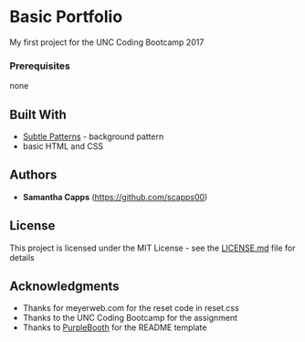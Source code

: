 # Basic Portfolio

My first project for the UNC Coding Bootcamp 2017

### Prerequisites

none

## Built With

* [Subtle Patterns](https://www.toptal.com/designers/subtlepatterns/) - background pattern
* basic HTML and CSS


## Authors

* **Samantha Capps** (https://github.com/scapps00)

## License

This project is licensed under the MIT License - see the [LICENSE.md](LICENSE.md) file for details

## Acknowledgments

* Thanks for meyerweb.com for the reset code in reset.css
* Thanks to the UNC Coding Bootcamp for the assignment
* Thanks to [PurpleBooth](https://gist.github.com/PurpleBooth/109311bb0361f32d87a2) for the README template


